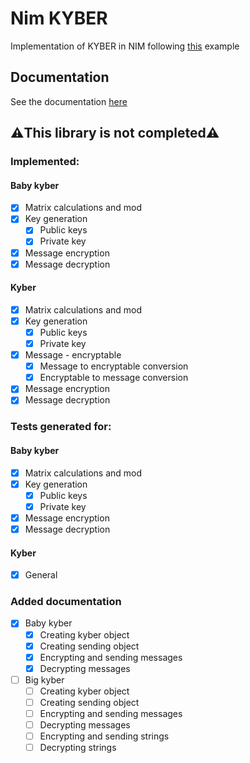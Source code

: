 # Nim KYBER
Implementation of KYBER in NIM
following [this](https://crypto.stackexchange.com/questions/103754/kyber-and-dilithium-explained-to-primary-school-students) example

## Documentation
See the documentation [here](./docs/index.md)

## ⚠️This library is not completed⚠️
### Implemented:
#### Baby kyber
- [x] Matrix calculations and mod
- [x] Key generation
  - [x] Public keys
  - [x] Private key
- [x] Message encryption
- [x] Message decryption

#### Kyber
- [x] Matrix calculations and mod
- [x] Key generation
  - [x] Public keys
  - [x] Private key
- [x] Message - encryptable
  - [x] Message to encryptable conversion
  - [x] Encryptable to message conversion
- [x] Message encryption
- [x] Message decryption

### Tests generated for:
#### Baby kyber
- [x] Matrix calculations and mod
- [x] Key generation
  - [x] Public keys
  - [x] Private key
- [x] Message encryption
- [x] Message decryption

#### Kyber
- [x] General

### Added documentation
- [x] Baby kyber
  - [x] Creating kyber object
  - [x] Creating sending object
  - [x] Encrypting and sending messages
  - [x] Decrypting messages

- [ ] Big kyber
  - [ ] Creating kyber object
  - [ ] Creating sending object
  - [ ] Encrypting and sending messages
  - [ ] Decrypting messages
  - [ ] Encrypting and sending strings
  - [ ] Decrypting strings